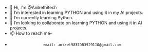 - 👋 Hi, I’m @Anikethitech
- 👀 I’m interested in learning PYTHON and using it in my AI projects.
- 🌱 I’m currently learning Python.
- 💞️ I’m looking to collaborate on learning PYTHON and using it in AI projects.
- 📫 How to reach me-
-                    email: aniket9837903529110@gmail.com
<!---
Anikethitech/Anikethitech is a ✨ special ✨ repository because its `README.md` (this file) appears on your GitHub profile.
You can click the Preview link to take a look at your changes.
--->
